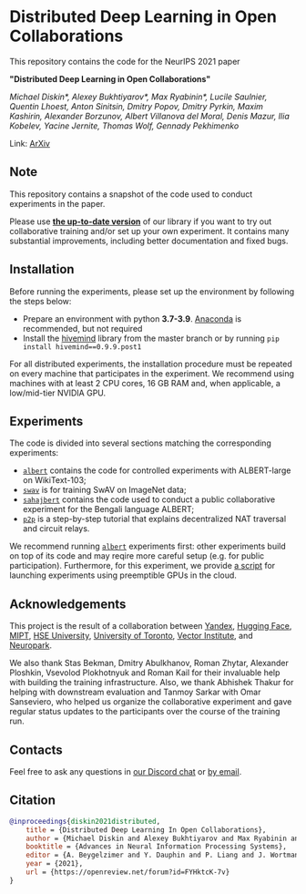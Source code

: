 # Distributed Deep Learning in Open Collaborations

This repository contains the code for the NeurIPS 2021 paper

**"Distributed Deep Learning in Open Collaborations"**

*Michael Diskin\*, Alexey Bukhtiyarov\*, Max Ryabinin\*, Lucile Saulnier, Quentin Lhoest, Anton Sinitsin, Dmitry Popov,
Dmitry Pyrkin, Maxim Kashirin, Alexander Borzunov, Albert Villanova del Moral, Denis Mazur, Ilia Kobelev, Yacine
Jernite, Thomas Wolf, Gennady Pekhimenko*

Link: [ArXiv](https://arxiv.org/abs/2106.10207)

## Note

This repository contains a snapshot of the code used to conduct experiments in the paper.

Please use **[the up-to-date version](https://github.com/learning-at-home/hivemind)** of our library if you want to try out collaborative training and/or set up your own experiment. It contains many substantial improvements, including better documentation and fixed bugs.

## Installation

Before running the experiments, please set up the environment by following the steps below:

- Prepare an environment with python __3.7-3.9__. [Anaconda](https://www.anaconda.com/products/individual) is
  recommended, but not required
- Install the [hivemind](https://github.com/learning-at-home/hivemind) library from the master branch or by
  running `pip install hivemind==0.9.9.post1`

For all distributed experiments, the installation procedure must be repeated on every machine that participates in the
experiment. We recommend using machines with at least 2 CPU cores, 16 GB RAM and, when applicable, a low/mid-tier NVIDIA
GPU.

## Experiments

The code is divided into several sections matching the corresponding experiments:

- [`albert`](./albert) contains the code for controlled experiments with ALBERT-large on WikiText-103;
- [`swav`](./swav) is for training SwAV on ImageNet data;
- [`sahajbert`](./sahajbert) contains the code used to conduct a public collaborative experiment for the Bengali
  language ALBERT;
- [`p2p`](./p2p) is a step-by-step tutorial that explains decentralized NAT traversal and circuit relays.

We recommend running [`albert`](./albert) experiments first: other experiments build on top of its code and may reqire
more careful setup (e.g. for public participation). Furthermore, for this experiment, we
provide [a script](./albert/AWS_runner.ipynb) for launching experiments using preemptible GPUs in the cloud.

## Acknowledgements

This project is the result of a collaboration between
[Yandex](https://research.yandex.com/), [Hugging Face](https://huggingface.co/), [MIPT](https://mipt.ru/english/),
[HSE University](https://www.hse.ru/en/), [University of Toronto](https://www.utoronto.ca/),
[Vector Institute](https://vectorinstitute.ai/), and [Neuropark](https://neuropark.co/).

We also thank Stas Bekman, Dmitry Abulkhanov, Roman Zhytar, Alexander Ploshkin, Vsevolod Plokhotnyuk and Roman Kail for
their invaluable help with building the training infrastructure. Also, we thank Abhishek Thakur for helping with
downstream evaluation and Tanmoy Sarkar with Omar Sanseviero, who helped us organize the collaborative experiment and
gave regular status updates to the participants over the course of the training run.

## Contacts

Feel free to ask any questions in [our Discord chat](https://discord.gg/uGugx9zYvN) or [by email](mailto:mryabinin0@gmail.com).

## Citation

```bibtex
@inproceedings{diskin2021distributed,
    title = {Distributed Deep Learning In Open Collaborations},
    author = {Michael Diskin and Alexey Bukhtiyarov and Max Ryabinin and Lucile Saulnier and Quentin Lhoest and Anton Sinitsin and Dmitry Popov and Dmitriy Pyrkin and Maxim Kashirin and Alexander Borzunov and Albert Villanova del Moral and Denis Mazur and Ilia Kobelev and Yacine Jernite and Thomas Wolf and Gennady Pekhimenko},
    booktitle = {Advances in Neural Information Processing Systems},
    editor = {A. Beygelzimer and Y. Dauphin and P. Liang and J. Wortman Vaughan},
    year = {2021},
    url = {https://openreview.net/forum?id=FYHktcK-7v}
}
```
